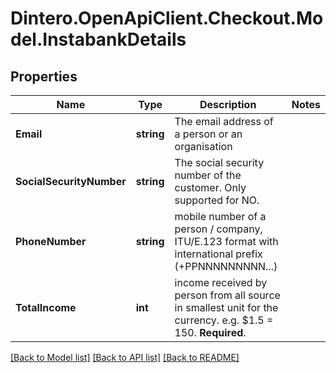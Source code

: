 # Dintero.OpenApiClient.Checkout.Model.InstabankDetails

## Properties

Name | Type | Description | Notes
------------ | ------------- | ------------- | -------------
**Email** | **string** | The email address of a person or an organisation  | 
**SocialSecurityNumber** | **string** | The social security number of the customer. Only supported for NO. | 
**PhoneNumber** | **string** | mobile number of a person / company, ITU/E.123 format with international prefix (+PPNNNNNNNNN...)  | 
**TotalIncome** | **int** | income received by person from all source in smallest unit for the currency. e.g. $1.5 &#x3D; 150. **Required**.  | 

[[Back to Model list]](../README.md#documentation-for-models) [[Back to API list]](../README.md#documentation-for-api-endpoints) [[Back to README]](../README.md)

